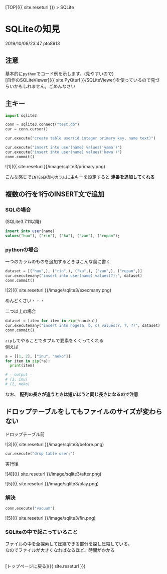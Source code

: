 [TOP]({{ site.reseturl }}) > SQLite

# SQLiteの知見
2019/10/08/23:47 pto8913

## 注意
基本的に`python`でコード例を示します。(見やすいので)<br>
[自作のSQLiteViewer]({{ site.PyQturl }}/SQLiteViewer)を使っているので見づらいかもしれません。ごめんなさい<br>

## 主キー

```python
import sqlite3

conn = sqlite3.connect("test.db")
cur = conn.cursor()

cur.execute("create table user(id integer primary key, name text)")

cur.execute("insert into user(name) values('yama')")
cur.execute("insert into user(name) values('kawa')")
conn.commit()
```

![1]({{ site.reseturl }}/image/sqlite3/primary.png)

こんな感じで`INTEGER型のカラム`に主キーを設定すると __連番を追加してくれる__<br>

## 複数の行を1行のINSERT文で追加

### SQLの場合
(SQLite3.7.11以降)

```SQL
insert into user(name)
values("huu"), ("rin"), ("ka"), ("zan"), ("rupan");
```

### pythonの場合

一つのカラムのものを追加するときはこんな風に書く

```python
dataset = [("huu",), ("rin",), ("ka",), ("zan",), ("rupan",)]
cur.executemany("insert into user(name) values(?);", dataset)
conn.commit()
```

![2]({{ site.reseturl }}/image/sqlite3/execmany.png)<br>

めんどくさい・・・<br>

二つ以上の場合<br>

```python
dataset = [item for item in zip(*nanika)]
cur.executemany("insert into hoge(a, b, c) values(?, ?, ?)", dataset)
conn.commit()
```

`zip`してやることでタプルで要素をくくってくれる<br>
例えば

```python
a = [[1, 2], ["inu", "neko"]]
for item in zip(*a):
  print(item)

# - output -
# (1, inu)
# (2, neko)
```

なお、 __配列の長さが違うときは短いほうと同じ長さになるので注意__

## ドロップテーブルをしてもファイルのサイズが変わらない

ドロップテーブル前<br>

![3]({{ site.reseturl }}/image/sqlite3/before.png)<br>

```python
cur.execute("drop table user;")
```

実行後<br>

![4]]({{ site.reseturl }}/image/sqlite3/after.png)<br>

![5]({{ site.reseturl }}/image/sqlite3/play.png)<br>

### 解決

```python
conn.execute("vacuum")
```
![5]({{ site.reseturl }}/image/sqlite3/fin.png)<br>

### SQLiteの中で起こっていること
ファイルの中を全探索して圧縮できる部分を探し圧縮している。<br>
なのでファイルが大きくなればなるほど、時間がかかる<br>
<br>

[トップページに戻る]({{ site.reseturl }})
